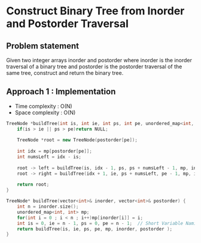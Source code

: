 # Construct Binary Tree from Inorder and Postorder Traversal

## Problem statement

Given two integer arrays inorder and postorder where inorder is the inorder traversal of a binary tree and postorder is the postorder traversal of the same tree, construct and return the binary tree.

## Approach 1 : Implementation

- Time complexity : O(N)
- Space complexity : O(N)

```cpp
TreeNode *buildTree(int is, int ie, int ps, int pe, unordered_map<int, int> &mp, vector<int> &inorder, vector<int> &postorder){
    if(is > ie || ps > pe)return NULL;
    
    TreeNode *root = new TreeNode(postorder[pe]);
    
    int idx = mp[postorder[pe]];
    int numsLeft = idx - is;
    
    root -> left = buildTree(is, idx - 1, ps, ps + numsLeft - 1, mp, inorder, postorder);
    root -> right = buildTree(idx + 1, ie, ps + numsLeft, pe - 1, mp, inorder, postorder);
    
    return root;
}

TreeNode* buildTree(vector<int>& inorder, vector<int>& postorder) {
    int n = inorder.size();
    unordered_map<int, int> mp;
    for(int i = 0 ; i < n ; i++)mp[inorder[i]] = i;
    int is = 0, ie = n - 1, ps = 0, pe = n - 1;  // Short Variable Naming
    return buildTree(is, ie, ps, pe, mp, inorder, postorder );        
}
```
